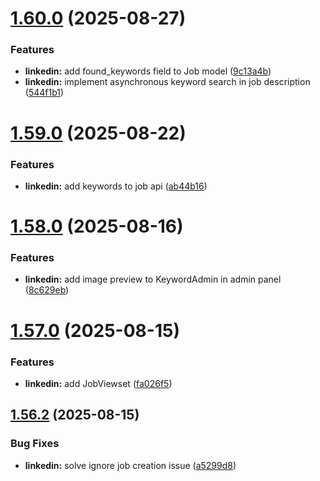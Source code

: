 # [1.60.0](https://github.com/ghorbani-mohammad/Django-Social-Networks-Crawler/compare/v1.59.0...v1.60.0) (2025-08-27)


### Features

* **linkedin:** add found_keywords field to Job model ([9c13a4b](https://github.com/ghorbani-mohammad/Django-Social-Networks-Crawler/commit/9c13a4be4140297d5cd8683ee62d243d38bd12e0))
* **linkedin:** implement asynchronous keyword search in job description ([544f1b1](https://github.com/ghorbani-mohammad/Django-Social-Networks-Crawler/commit/544f1b122ba63a928dd3e90eb0fb300d738cec5d))



# [1.59.0](https://github.com/ghorbani-mohammad/Django-Social-Networks-Crawler/compare/v1.58.0...v1.59.0) (2025-08-22)


### Features

* **linkedin:** add keywords to job api ([ab44b16](https://github.com/ghorbani-mohammad/Django-Social-Networks-Crawler/commit/ab44b1630553e862f8bc0cee1c5fa956ca94947b))



# [1.58.0](https://github.com/ghorbani-mohammad/Django-Social-Networks-Crawler/compare/v1.57.0...v1.58.0) (2025-08-16)


### Features

* **linkedin:** add image preview to KeywordAdmin in admin panel ([8c629eb](https://github.com/ghorbani-mohammad/Django-Social-Networks-Crawler/commit/8c629ebf8a7cadb8825cbc1fd55051f086b8d13e))



# [1.57.0](https://github.com/ghorbani-mohammad/Django-Social-Networks-Crawler/compare/v1.56.2...v1.57.0) (2025-08-15)


### Features

* **linkedin:** add JobViewset ([fa026f5](https://github.com/ghorbani-mohammad/Django-Social-Networks-Crawler/commit/fa026f536a8fa46573e660978f048c7b7f3adb1a))



## [1.56.2](https://github.com/ghorbani-mohammad/Django-Social-Networks-Crawler/compare/v1.56.1...v1.56.2) (2025-08-15)


### Bug Fixes

* **linkedin:** solve ignore job creation issue ([a5299d8](https://github.com/ghorbani-mohammad/Django-Social-Networks-Crawler/commit/a5299d8cc6394a381e3df7c676fd98426aa608e7))



